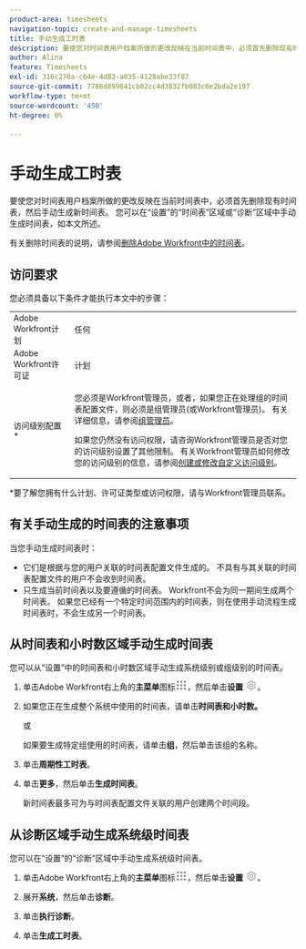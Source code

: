 ```yaml
---
product-area: timesheets
navigation-topic: create-and-manage-timesheets
title: 手动生成工时表
description: 要使您对时间表用户档案所做的更改反映在当前时间表中，必须首先删除现有时间表，然后手动生成新时间表。 您可以在“设置”的“时间表”区域或“诊断”区域中手动生成时间表，如本文所述。
author: Alina
feature: Timesheets
exl-id: 316c270a-c64e-4d83-a035-4128abe33f87
source-git-commit: 7786d899841cb82cc4d3832fb083c6e2bda2e197
workflow-type: tm+mt
source-wordcount: '450'
ht-degree: 0%

---
```


# 手动生成工时表

要使您对时间表用户档案所做的更改反映在当前时间表中，必须首先删除现有时间表，然后手动生成新时间表。 您可以在“设置”的“时间表”区域或“诊断”区域中手动生成时间表，如本文所述。

有关删除时间表的说明，请参阅[删除Adobe Workfront中的时间表](../../timesheets/create-and-manage-timesheets/delete-timesheets.md)。

## 访问要求

您必须具备以下条件才能执行本文中的步骤：

<table style="table-layout:auto"> 
 <col> 
 <col> 
 <tbody> 
  <tr> 
   <td role="rowheader">Adobe Workfront计划</td> 
   <td> <p>任何</p> </td> 
  </tr> 
  <tr> 
   <td role="rowheader">Adobe Workfront许可证</td> 
   <td> <p>计划 </p> </td> 
  </tr> 
  <tr> 
   <td role="rowheader">访问级别配置*</td> 
   <td> <p>您必须是Workfront管理员，或者，如果您正在处理组的时间表配置文件，则必须是组管理员(或Workfront管理员)。 有关详细信息，请参阅<a href="../../administration-and-setup/manage-groups/group-roles/group-administrators.md" class="MCXref xref">组管理员</a>。</p> <p>如果您仍然没有访问权限，请咨询Workfront管理员是否对您的访问级别设置了其他限制。 有关Workfront管理员如何修改您的访问级别的信息，请参阅<a href="../../administration-and-setup/add-users/configure-and-grant-access/create-modify-access-levels.md" class="MCXref xref">创建或修改自定义访问级别</a>。</p> </td> 
  </tr> 
 </tbody> 
</table>

&#42;要了解您拥有什么计划、许可证类型或访问权限，请与Workfront管理员联系。

## 有关手动生成的时间表的注意事项

当您手动生成时间表时：

* 它们是根据与您的用户关联的时间表配置文件生成的。 不具有与其关联的时间表配置文件的用户不会收到时间表。 
* 只生成当前时间表以及要遵循的时间表。 Workfront不会为同一期间生成两个时间表。 如果您已经有一个特定时间范围内的时间表，则在使用手动流程生成时间表时，不会生成另一个时间表。

## 从时间表和小时数区域手动生成时间表

您可以从“设置”中的时间表和小时数区域手动生成系统级别或组级别的时间表。

1. 单击Adobe Workfront右上角的&#x200B;**主菜单**&#x200B;图标![](assets/main-menu-icon.png)，然后单击&#x200B;**设置** ![](assets/gear-icon-settings.png)。

1. 如果您正在生成整个系统中使用的时间表，请单击&#x200B;**时间表和小时数。**

   或

   如果要生成特定组使用的时间表，请单击&#x200B;**组**，然后单击该组的名称。

1. 单击&#x200B;**周期性工时表**。
1. 单击&#x200B;**更多**，然后单击&#x200B;**生成时间表**。

   新时间表最多可为与时间表配置文件关联的用户创建两个时间段。

## 从诊断区域手动生成系统级时间表

您可以在“设置”的“诊断”区域中手动生成系统级时间表。

1. 单击Adobe Workfront右上角的&#x200B;**主菜单**&#x200B;图标![](assets/main-menu-icon.png)，然后单击&#x200B;**设置** ![](assets/gear-icon-settings.png)。

1. 展开&#x200B;**系统**，然后单击&#x200B;**诊断**。

1. 单击&#x200B;**执行诊断**。 
1. 单击&#x200B;**生成工时表**。

